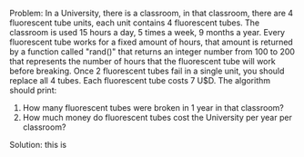 Problem:
In a University, there is a classroom, in that classroom, there are 4 fluorescent tube units, each
unit contains 4 fluorescent tubes.
The classroom is used 15 hours a day, 5 times a week, 9 months a year.
Every fluorescent tube works for a fixed amount of hours, that amount is returned by a function
called "rand()" that returns an integer number from 100 to 200 that represents the number of
hours that the fluorescent tube will work before breaking.
Once 2 fluorescent tubes fail in a single unit, you should replace all 4 tubes.
Each fluorescent tube costs 7 U$D.
The algorithm should print:

1. How many fluorescent tubes were broken in 1 year in that classroom?
2. How much money do fluorescent tubes cost the University per year per classroom?

Solution: this is
